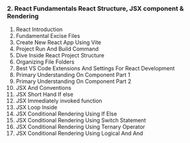 ### 2. React Fundamentals React Structure, JSX component & Rendering

1. React Introduction
2. Fundamental Excise Files
3. Create New React App Using Vite
4. Project Run And Build Command
5. Dive Inside React Project Structure
6. Organizing File Folders
7. Best VS Code Extensions And Settings For React Development
8. Primary Understanding On Component Part 1
9. Primary Understanding On Component Part 2
10. JSX And Conventions
11. JSX Short Hand If else
12. JSX Immediately invoked function
13. JSX Loop Inside
14. JSX Conditional Rendering Using If Else
15. JSX Conditional Rendering Using Switch Statement
16. JSX Conditional Rendering Using Ternary Operator
17. JSX Conditional Rendering Using Logical And And